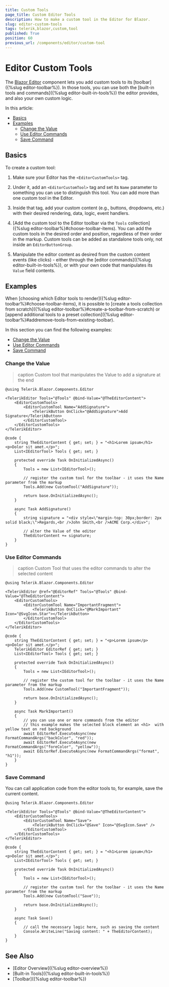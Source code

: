 ```yaml
---
title: Custom Tools
page_title: Custom Editor Tools
description: How to make a custom tool in the Editor for Blazor.
slug: editor-custom-tools
tags: telerik,blazor,custom,tool
published: True
position: 60
previous_url: /components/editor/custom-tool
---
```



# Editor Custom Tools

The [Blazor Editor](https://www.telerik.com/blazor-ui/editor) component lets you add custom tools to its [toolbar]({%slug editor-toolbar%}). In those tools, you can use both the [built-in tools and commands]({%slug editor-built-in-tools%}) the editor provides, and also your own custom logic.

In this article:

* [Basics](#basics)
* [Examples](#examples)
	* [Change the Value](#change-the-value)
	* [Use Editor Commands](#use-editor-commands)
    * [Save Command](#save-command)

## Basics

To create a custom tool:

1. Make sure your Editor has the `<EditorCustomTools>` tag.

1. Under it, add an `<EditorCustomTool>` tag and set its `Name` parameter to something you can use to distinguish this tool. You can add more than one custom tool in the Editor.

1. Inside that tag, add your custom content (e.g., buttons, dropdowns, etc.) with their desired rendering, data, logic, event handlers.

1. [Add the custom tool to the Editor toolbar via the `Tools` collection]({%slug editor-toolbar%}#choose-toolbar-items). You can add the custom tools in the desired order and position, regardless of their order in the markup. Custom tools can be added as standalone tools only, not inside an `EditorButtonGroup`.

1. Manipulate the editor content as desired from the custom content events (like clicks) - either through the [editor commands]({%slug editor-built-in-tools%}), or with your own code that manipulates its `Value` field contents.

## Examples

When [choosing which Editor tools to render]({%slug editor-toolbar%}#choose-toolbar-items), it is possible to [create a tools collection from scratch]({%slug editor-toolbar%}#create-a-toolbar-from-scratch) or [append additional tools to a preset collection]({%slug editor-toolbar%}#addremove-tools-from-existing-toolbar).

In this section you can find the following examples:

* [Change the Value](#change-the-value)
* [Use Editor Commands](#use-editor-commands)
* [Save Command](#save-command)

### Change the Value

>caption Custom tool that manipulates the Value to add a signature at the end

````CSHTML
@using Telerik.Blazor.Components.Editor

<TelerikEditor Tools="@Tools" @bind-Value="@TheEditorContent">
    <EditorCustomTools>
        <EditorCustomTool Name="AddSignature">
            <TelerikButton OnClick="@AddSignature">Add Signature</TelerikButton>
        </EditorCustomTool>
    </EditorCustomTools>
</TelerikEditor>

@code {
    string TheEditorContent { get; set; } = "<h1>Lorem ipsum</h1><p>Dolor sit amet.</p>";
    List<IEditorTool> Tools { get; set; }

    protected override Task OnInitializedAsync()
    {
        Tools = new List<IEditorTool>();

        // register the custom tool for the toolbar - it uses the Name parameter from the markup
        Tools.Add(new CustomTool("AddSignature"));

        return base.OnInitializedAsync();
    }

    async Task AddSignature()
    {
        string signature = "<div style=\"margin-top: 30px;border: 2px solid black;\">Regards,<br />John Smith,<br />ACME Corp.</div>";

        // alter the Value of the editor
        TheEditorContent += signature;
    }
}
````


### Use Editor Commands

>caption Custom Tool that uses the editor commands to alter the selected content

````CSHTML
@using Telerik.Blazor.Components.Editor

<TelerikEditor @ref="@EditorRef" Tools="@Tools" @bind-Value="@TheEditorContent">
    <EditorCustomTools>
        <EditorCustomTool Name="ImportantFragment">
            <TelerikButton OnClick="@MarkImportant" Icon="@SvgIcon.Star"></TelerikButton>
        </EditorCustomTool>
    </EditorCustomTools>
</TelerikEditor>

@code {
    string TheEditorContent { get; set; } = "<p>Lorem ipsum</p><p>Dolor sit amet.</p>";
    TelerikEditor EditorRef { get; set; }
    List<IEditorTool> Tools { get; set; }

    protected override Task OnInitializedAsync()
    {
        Tools = new List<IEditorTool>();

        // register the custom tool for the toolbar - it uses the Name parameter from the markup
        Tools.Add(new CustomTool("ImportantFragment"));

        return base.OnInitializedAsync();
    }

    async Task MarkImportant()
    {
        // you can use one or more commands from the editor
        // this example makes the selected block element an <h1>  with yellow text on red background
        await EditorRef.ExecuteAsync(new FormatCommandArgs("backColor", "red"));
        await EditorRef.ExecuteAsync(new FormatCommandArgs("foreColor", "yellow"));
        await EditorRef.ExecuteAsync(new FormatCommandArgs("format", "h1"));
    }
}
````

### Save Command

You can call application code from the editor tools to, for example, save the current content.

````CSHTML
@using Telerik.Blazor.Components.Editor

<TelerikEditor Tools="@Tools" @bind-Value="@TheEditorContent">
    <EditorCustomTools>
        <EditorCustomTool Name="Save">
            <TelerikButton OnClick="@Save" Icon="@SvgIcon.Save" />
        </EditorCustomTool>
    </EditorCustomTools>
</TelerikEditor>

@code {
    string TheEditorContent { get; set; } = "<h1>Lorem ipsum</h1><p>Dolor sit amet.</p>";
    List<IEditorTool> Tools { get; set; }

    protected override Task OnInitializedAsync()
    {
        Tools = new List<IEditorTool>();

        // register the custom tool for the toolbar - it uses the Name parameter from the markup
        Tools.Add(new CustomTool("Save"));

        return base.OnInitializedAsync();
    }

    async Task Save()
    {
        // call the necessary logic here, such as saving the content
        Console.WriteLine("Saving content: " + TheEditorContent);
    }
}
````


<!--
### More Examples

The [blazor-ui repo]() contains more exmaples of creating custom tools - they also include custom dropdowns, custom dialogs, and extracting the rendering and main logic of the custom tool to a separate component to declutter the main view.
-->


## See Also

  * [Editor Overview]({%slug editor-overview%})
  * [Built-in Tools]({%slug editor-built-in-tools%})
  * [Toolbar]({%slug editor-toolbar%})

